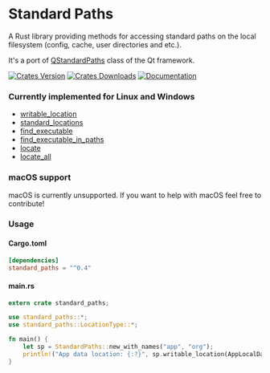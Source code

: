# Standard Paths

A Rust library providing methods for accessing standard paths on the local filesystem (config, cache, user directories and etc.).

It's a port of [QStandardPaths](https://doc.qt.io/qt-5/qstandardpaths.html) class of the Qt framework.

[![Crates Version](https://img.shields.io/crates/v/standard_paths.svg)](https://crates.io/crates/standard_paths)
[![Crates Downloads](https://img.shields.io/crates/d/standard_paths.svg)](https://crates.io/crates/standard_paths)
[![Documentation](https://docs.rs/standard_paths/badge.svg)](https://docs.rs/standard_paths)

### Currently implemented for Linux and Windows

- [writable_location](https://docs.rs/standard_paths/~0/standard_paths/struct.StandardPaths.html#method.writable_location)
- [standard_locations](https://docs.rs/standard_paths/~0/standard_paths/struct.StandardPaths.html#method.standard_locations)
- [find_executable](https://docs.rs/standard_paths/~0/standard_paths/struct.StandardPaths.html#method.find_executable)
- [find_executable_in_paths](https://docs.rs/standard_paths/~0/standard_paths/struct.StandardPaths.html#method.find_executable_in_paths)
- [locate](https://docs.rs/standard_paths/~0/standard_paths/struct.StandardPaths.html#method.locate)
- [locate_all](https://docs.rs/standard_paths/~0/standard_paths/struct.StandardPaths.html#method.locate_all)

### macOS support

macOS is currently unsupported. If you want to help with macOS feel free to contribute!

### Usage

#### Cargo.toml

```toml
[dependencies]
standard_paths = "^0.4"
```

#### main.rs

```rust
extern crate standard_paths;

use standard_paths::*;
use standard_paths::LocationType::*;

fn main() {
    let sp = StandardPaths::new_with_names("app", "org");
    println!("App data location: {:?}", sp.writable_location(AppLocalDataLocation));
}
```
